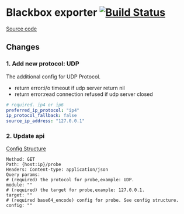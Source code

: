 # Blackbox exporter [![Build Status](https://travis-ci.org/woraser/blackbox_exporter.svg?branch=master)](https://travis-ci.org/woraser/blackbox_exporter)
[Source code](https://github.com/prometheus/blackbox_exporter/)


## Changes

### 1. Add new protocol: UDP 

The additional config for UDP Protocol.
* return error:i/o timeout if udp server return nil
* return error:read connection refused if udp server closed
```yaml
# required. ip4 or ip6
preferred_ip_protocol: "ip4" 
ip_protocol_fallback: false
source_ip_address: "127.0.0.1"  
```

### 2. Update api
[Config Structure](https://github.com/woraser/blackbox_exporter/blob/master/config/config.go)
```
Method: GET
Path: {host:ip}/probe
Headers: Content-type: application/json
Query params:
# (required) the protocol for probe,example: UDP.
module: "" 
# (required) the target for probe,example: 127.0.0.1.
target: ""
# (required base64_encode) config for probe. See config structure.
config: ""
```
